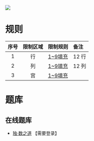 ![](https://www.gmpuzzles.com/images/blog/GM-TileSudoku-Ex.png)

# 规则
| 序号  | 限制区域 | 限制规则    | 备注     |
|:---:|:----:|:--------|:-------|
|  1  |  行   | [1~9填充] | 12 行   |
|  2  |  列   | [1~9填充] | 12 列   |
|  3  |  宫   | [1~9填充] | &nbsp; | 

# 题库

## 在线题库
- [独·数之道](http://www.sudokufans.org.cn/lx/game.index.php?type=ph4) 【需要登录】

[1~9填充]: ../../../../rules.md#1~9填充
